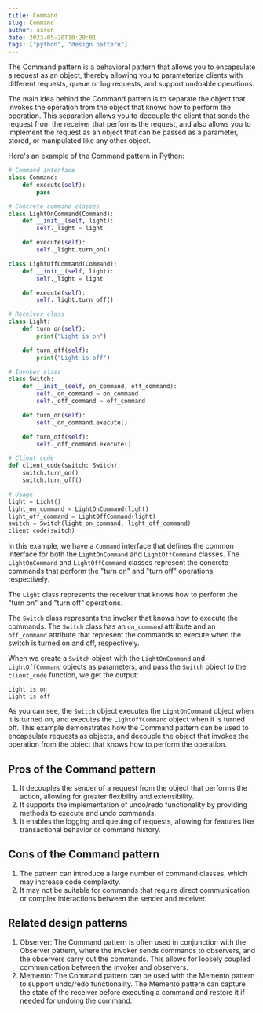 ```yaml
---
title: Command
slug: Command
author: aaron
date: 2023-05-20T10:20:01
tags: ["python", "design pattern"]
---
```



The Command pattern is a behavioral pattern that allows you to encapsulate a request as an object, thereby allowing you to parameterize clients with different requests, queue or log requests, and support undoable operations.

The main idea behind the Command pattern is to separate the object that invokes the operation from the object that knows how to perform the operation. This separation allows you to decouple the client that sends the request from the receiver that performs the request, and also allows you to implement the request as an object that can be passed as a parameter, stored, or manipulated like any other object.

Here's an example of the Command pattern in Python:

```python
# Command interface
class Command:
    def execute(self):
        pass

# Concrete command classes
class LightOnCommand(Command):
    def __init__(self, light):
        self._light = light

    def execute(self):
        self._light.turn_on()

class LightOffCommand(Command):
    def __init__(self, light):
        self._light = light

    def execute(self):
        self._light.turn_off()

# Receiver class
class Light:
    def turn_on(self):
        print("Light is on")

    def turn_off(self):
        print("Light is off")

# Invoker class
class Switch:
    def __init__(self, on_command, off_command):
        self._on_command = on_command
        self._off_command = off_command

    def turn_on(self):
        self._on_command.execute()

    def turn_off(self):
        self._off_command.execute()

# Client code
def client_code(switch: Switch):
    switch.turn_on()
    switch.turn_off()

# Usage
light = Light()
light_on_command = LightOnCommand(light)
light_off_command = LightOffCommand(light)
switch = Switch(light_on_command, light_off_command)
client_code(switch)
```

In this example, we have a `Command` interface that defines the common interface for both the `LightOnCommand` and `LightOffCommand` classes. The `LightOnCommand` and `LightOffCommand` classes represent the concrete commands that perform the "turn on" and "turn off" operations, respectively.

The `Light` class represents the receiver that knows how to perform the "turn on" and "turn off" operations.

The `Switch` class represents the invoker that knows how to execute the commands. The `Switch` class has an `on_command` attribute and an `off_command` attribute that represent the commands to execute when the switch is turned on and off, respectively.

When we create a `Switch` object with the `LightOnCommand` and `LightOffCommand` objects as parameters, and pass the `Switch` object to the `client_code` function, we get the output:

```
Light is on
Light is off
```

As you can see, the `Switch` object executes the `LightOnCommand` object when it is turned on, and executes the `LightOffCommand` object when it is turned off. This example demonstrates how the Command pattern can be used to encapsulate requests as objects, and decouple the object that invokes the operation from the object that knows how to perform the operation.


## Pros of the Command pattern

1. It decouples the sender of a request from the object that performs the action, allowing for greater flexibility and extensibility.
2. It supports the implementation of undo/redo functionality by providing methods to execute and undo commands.
3. It enables the logging and queuing of requests, allowing for features like transactional behavior or command history.

## Cons of the Command pattern
1. The pattern can introduce a large number of command classes, which may increase code complexity.
2. It may not be suitable for commands that require direct communication or complex interactions between the sender and receiver.

## Related design patterns

1. Observer: The Command pattern is often used in conjunction with the Observer pattern, where the invoker sends commands to observers, and the observers carry out the commands. This allows for loosely coupled communication between the invoker and observers.
2. Memento: The Command pattern can be used with the Memento pattern to support undo/redo functionality. The Memento pattern can capture the state of the receiver before executing a command and restore it if needed for undoing the command.
